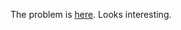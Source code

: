 The problem is [here](https://icpcarchive.ecs.baylor.edu/index.php?option=onlinejudge&page=show_problem&problem=4888). Looks interesting.

